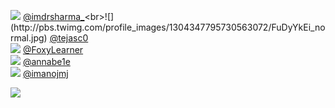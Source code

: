 
 ![](http://pbs.twimg.com/profile_images/1415653484548956160/jgkEJKxI_normal.jpg) [@imdrsharma_](https://twitter.com/imdrsharma_)<br>![](http://pbs.twimg.com/profile_images/1304347795730563072/FuDyYkEi_normal.jpg) [@tejasc0](https://twitter.com/tejasc0)<br>![](http://pbs.twimg.com/profile_images/1396166886098968580/9klcvc1N_normal.jpg) [@FoxyLearner](https://twitter.com/FoxyLearner)<br>![](http://pbs.twimg.com/profile_images/1093868031405510656/niu85u_F_normal.jpg) [@annabe1e](https://twitter.com/annabe1e)<br>![](http://pbs.twimg.com/profile_images/1229058672736620546/Evpc2_GE_normal.jpg) [@imanojmj](https://twitter.com/imanojmj)<br> 

![](https://visitor-badge.laobi.icu/badge?page_id=ponder)

